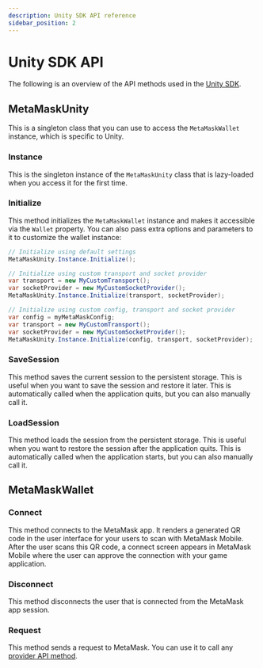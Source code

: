 ```yaml
---
description: Unity SDK API reference
sidebar_position: 2
---
```


# Unity SDK API

The following is an overview of the API methods used in the [Unity SDK](../how-to/connect/set-up-sdk/gaming/unity.md).

## MetaMaskUnity

This is a singleton class that you can use to access the `MetaMaskWallet` instance, which is
specific to Unity.

### Instance

This is the singleton instance of the `MetaMaskUnity` class that is lazy-loaded when you access it
for the first time.

### Initialize

This method initializes the `MetaMaskWallet` instance and makes it accessible via the `Wallet` property.
You can also pass extra options and parameters to it to customize the wallet instance:

```csharp
// Initialize using default settings
MetaMaskUnity.Instance.Initialize();

// Initialize using custom transport and socket provider
var transport = new MyCustomTransport();
var socketProvider = new MyCustomSocketProvider();
MetaMaskUnity.Instance.Initialize(transport, socketProvider);

// Initialize using custom config, transport and socket provider
var config = myMetaMaskConfig;
var transport = new MyCustomTransport();
var socketProvider = new MyCustomSocketProvider();
MetaMaskUnity.Instance.Initialize(config, transport, socketProvider);
```

### SaveSession

This method saves the current session to the persistent storage.
This is useful when you want to save the session and restore it later.
This is automatically called when the application quits, but you can also manually call it.

### LoadSession

This method loads the session from the persistent storage.
This is useful when you want to restore the session after the application quits.
This is automatically called when the application starts, but you can also manually call it.

## MetaMaskWallet

### Connect

This method connects to the MetaMask app.
It renders a generated QR code in the user interface for your users to scan with MetaMask Mobile.
After the user scans this QR code, a connect screen appears in MetaMask Mobile where the user can
approve the connection with your game application.

### Disconnect

This method disconnects the user that is connected from the MetaMask app session.

### Request

This method sends a request to MetaMask.
You can use it to call any [provider API method](../../../../reference/provider-api.md).